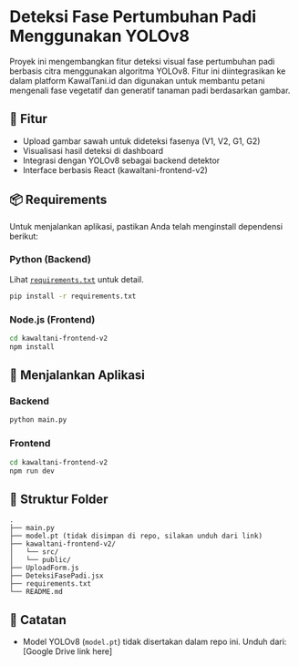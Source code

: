 # Deteksi Fase Pertumbuhan Padi Menggunakan YOLOv8

Proyek ini mengembangkan fitur deteksi visual fase pertumbuhan padi berbasis citra menggunakan algoritma YOLOv8. Fitur ini diintegrasikan ke dalam platform KawalTani.id dan digunakan untuk membantu petani mengenali fase vegetatif dan generatif tanaman padi berdasarkan gambar.

## 🔧 Fitur

- Upload gambar sawah untuk dideteksi fasenya (V1, V2, G1, G2)
- Visualisasi hasil deteksi di dashboard
- Integrasi dengan YOLOv8 sebagai backend detektor
- Interface berbasis React (kawaltani-frontend-v2)

## 📦 Requirements

Untuk menjalankan aplikasi, pastikan Anda telah menginstall dependensi berikut:

### Python (Backend)
Lihat [`requirements.txt`](./requirements.txt) untuk detail.

```bash
pip install -r requirements.txt
```

### Node.js (Frontend)
```bash
cd kawaltani-frontend-v2
npm install
```

## 🚀 Menjalankan Aplikasi

### Backend
```bash
python main.py
```

### Frontend
```bash
cd kawaltani-frontend-v2
npm run dev
```

## 📁 Struktur Folder

```
.
├── main.py
├── model.pt (tidak disimpan di repo, silakan unduh dari link)
├── kawaltani-frontend-v2/
│   └── src/
│   └── public/
├── UploadForm.js
├── DeteksiFasePadi.jsx
├── requirements.txt
└── README.md
```

## 📌 Catatan

- Model YOLOv8 (`model.pt`) tidak disertakan dalam repo ini. Unduh dari: [Google Drive link here]
